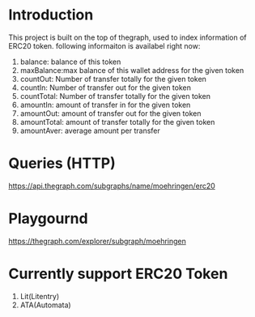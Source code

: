 # Introduction
This project is built on the top of thegraph, used to index information of ERC20 token. 
following informaiton is availabel right now: 

1. balance: balance of this token
2. maxBalance:max balance of this wallet address for the given token
3. countOut: Number of transfer totally for the given token
4. countIn: Number of transfer out for the given token
5. countTotal: Number of transfer totally for the given token
6. amountIn: amount of transfer in for the given token
7. amountOut: amount of transfer out for the given token
8. amountTotal: amount of transfer totally for the given token
9. amountAver: average amount per transfer


# Queries (HTTP)
https://api.thegraph.com/subgraphs/name/moehringen/erc20

# Playgournd 
https://thegraph.com/explorer/subgraph/moehringen

# Currently support ERC20 Token
1. Lit(Litentry)
2. ATA(Automata)